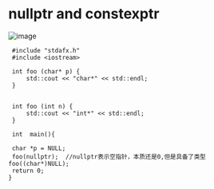 ﻿# nullptr and constexptr

![image](https://user-images.githubusercontent.com/38579506/117966455-95e9ea00-b32c-11eb-9367-bd80badc6c59.png)

 ``` 
  #include "stdafx.h"
  #include <iostream>
  
  int foo (char* p) {
      std::cout << "char*" << std::endl;
  }
  
  
  int foo (int n) {
      std::cout << "int*" << std::endl;
  }
  
  int  main(){
  
  char *p = NULL;
  foo(nullptr);  //nullptr表示空指针，本质还是0,但是具备了类型  foo((char*)NULL);
  return 0;
 }
    

